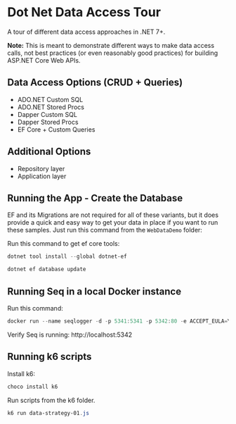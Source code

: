 # Dot Net Data Access Tour

A tour of different data access approaches in .NET 7+.

**Note:** This is meant to demonstrate different ways to make data access calls, not best practices (or even reasonably good practices) for building ASP.NET Core Web APIs.

## Data Access Options (CRUD + Queries)

- ADO.NET Custom SQL
- ADO.NET Stored Procs
- Dapper Custom SQL
- Dapper Stored Procs
- EF Core + Custom Queries

## Additional Options

- Repository layer
- Application layer

## Running the App - Create the Database

EF and its Migrations are not required for all of these variants, but it does provide a quick and easy way to get your data in place if you want to run these samples. Just run this command from the `WebDataDemo` folder:

Run this command to get ef core tools:

```powershell
dotnet tool install --global dotnet-ef
```

```powershell
dotnet ef database update
```

## Running Seq in a local Docker instance

Run this command:

```powershell
docker run --name seqlogger -d -p 5341:5341 -p 5342:80 -e ACCEPT_EULA=Y datalust/seq
```

Verify Seq is running: http://localhost:5342

## Running k6 scripts

Install k6:

```powershell
choco install k6
```

Run scripts from the k6 folder.

```powershell
k6 run data-strategy-01.js
```
